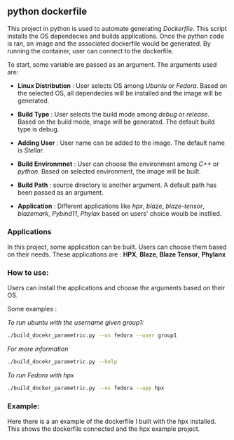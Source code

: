 <!-- Copyright (c) 2020 Louisiana State University      -->
<!-- Copyright (c) 2020 karame                          -->

## python dockerfile
This project in python is used to automate generating *Dockerfile*. This script  installs the OS dependecies and builds applications. Once the python code is ran, an image and the associated dockerfile would be generated. By running the container, user can connect to the dockerfile. 

To start, some variable are passed as an argument. The arguments used are: 
* **Linux Distribution** : User selects OS among *Ubuntu* or *Fedora*. Based on the selected OS, all dependecies will be installed and the image will be generated. 

* **Build Type** : User selects the build mode among *debug* or *release*. Based on the build mode, image will be generated. The default build type is debug. 
* **Adding User** : User name can be added to the image. The default name is *Stellar*. 
* **Build Environmnet** : User can choose the environment among *C++* or *python*. Based on selected environment, the image will be built. 
* **Build Path** : source directory is another argument. A default path has been passed as an argument. 
* **Application** : Different applications like *hpx*, *blaze*, *blaze-tensor*, *blazemark*, *Pybind11*, *Phylax* based on users' choice woulb be instlled. 

### Applications 

In this project, some application can be built. Users can choose them based on their needs. 
These applications are : **HPX**, **Blaze**, **Blaze Tensor**, **Phylanx**  


### How to use: 
Users can install the applications and choose the arguments based on their OS. 

Some examples : 

*To run ubuntu with the username given group1:*

```sh
./build_docekr_parametric.py --os fedora --user group1
```
*For more information*

```sh
./build_docekr_parametric.py --help 
```

*To run Fedora with hpx*

```sh
./build_docker_parametric.py --os fedora --app hpx
```

### Example: 

Here there is a an example of the dockerfile I built with the hpx installed. This shows the dockerfile connected and the hpx example project. 
